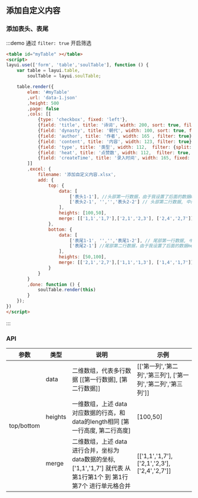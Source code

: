 ## 添加自定义内容

### 添加表头、表尾

:::demo 通过 `filter: true` 开启筛选
```html
<table id="myTable" ></table>
<script>
layui.use(['form', 'table','soulTable'], function () {
    var table = layui.table,
        soulTable = layui.soulTable;

    table.render({
        elem: '#myTable'
        ,url: 'data-1.json'
        ,height: 500
        ,page: false
        ,cols: [[
            {type: 'checkbox', fixed: 'left'},
            {field: 'title', title: '诗词', width: 200, sort: true, filter: true},
            {field: 'dynasty', title: '朝代', width: 100, sort: true, filter: true},
            {field: 'author', title: '作者', width: 165 , filter: true},
            {field: 'content', title: '内容', width: 123, filter: true},
            {field: 'type', title: '类型', width: 112,  filter: {split:','}, sort:true},
            {field: 'heat', title: '点赞数', width: 112,  filter: true, fixed: 'right', sort:true},
            {field: 'createTime', title: '录入时间', width: 165, fixed: 'right'},
        ]]
        ,excel: {
            filename: '添加自定义内容.xlsx',
            add: {
                top: {
                    data: [
                        ['表头1-1'], //头部第一行数据，由于我设置了后面的数据merge了，就只写一个
                        ['表头2-1', '','','表头2-2'] // 头部第二行数据, 中间的空数据是为了 merge 使用
                    ],
                    heights: [100,50],
                    merge: [['1,1','1,7'],['2,1','2,3'], ['2,4','2,7']]
                },
                bottom: {
                    data: [
                        ['表尾1-1', '','','表尾1-2'], // 尾部第一行数据, 中间的空数据是为了 merge 使用
                        ['表尾2-1'] //尾部第二行数据，由于我设置了后面的数据merge了，就只写一个
                    ],
                    heights: [50,100],
                    merge: [['2,1','2,7'],['1,1','1,3'], ['1,4','1,7']]
                }
            }
        }
        ,done: function () {
            soulTable.render(this)
        }
    });
})
</script>
```
:::

### API
<table class='el-table el-table--border'>
    <thead>
    <tr>
        <th>参数</th>
        <th>类型</th>
        <th>说明</th>
        <th>示例</th>
    </tr>
    </thead>
    <tbody>
    <tr>
        <td rowspan="3">top/bottom</td>
        <td>data</td>
        <td> 二维数组，代表多行数据 [[第一行数据], [第二行数据]]</td>
        <td>[['第一列','第二列','第三列'], ['第一列','第二列','第三列']]</td>
    </tr>
    <tr>
        <td>heights</td>
        <td>一维数组，上述 data 对应数据的行高，和data的length相同 [第一行高度, 第二行高度]</td>
        <td>[100,50]</td>
    </tr>
    <tr>
        <td>merge</td>
        <td>二维数组，上述 data 进行合并，坐标为data数据的坐标, <br>['1,1','1,7'] 就代表 从 第1行第1个 到 第1行第7个 进行单元格合并 </td>
        <td>[['1,1','1,7'],['2,1','2,3'], ['2,4','2,7']]</td>
    </tr>
    </tbody>
</table>
